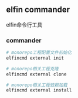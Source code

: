 ## elfin commander

elfin命令行工具

### commander
```bash
# monorepo工程配置文件初始化
elfincmd external init

# monorepo相关工程克隆
elfincmd external clone

# monorepo相关工程依赖加载
elfincmd external install
```